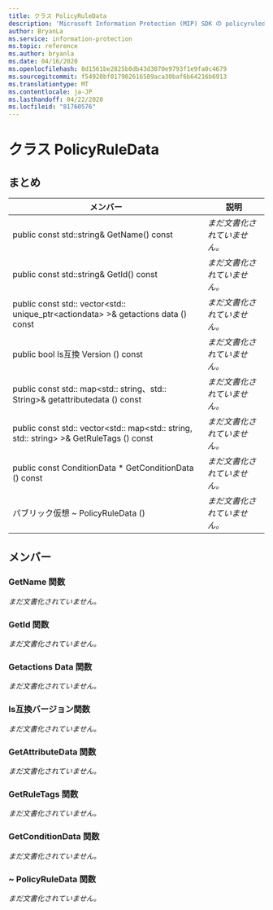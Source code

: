 ```yaml
---
title: クラス PolicyRuleData
description: 'Microsoft Information Protection (MIP) SDK の policyruledata:: undefined クラスを文書にします。'
author: BryanLa
ms.service: information-protection
ms.topic: reference
ms.author: bryanla
ms.date: 04/16/2020
ms.openlocfilehash: 8d1561be2825b0db43d3070e9793f1e9fa0c4679
ms.sourcegitcommit: f54920bf017902616589aca30baf6b64216b6913
ms.translationtype: MT
ms.contentlocale: ja-JP
ms.lasthandoff: 04/22/2020
ms.locfileid: "81760576"
---
```

# <a name="class-policyruledata"></a>クラス PolicyRuleData 
  
## <a name="summary"></a>まとめ
 メンバー                        | 説明                                
--------------------------------|---------------------------------------------
public const std::string& GetName() const  | _まだ文書化されていません。_
public const std::string& GetId() const  | _まだ文書化されていません。_
public const std:: vector\<std:: unique_ptr\<actiondata\> \>& getactions data () const  | _まだ文書化されていません。_
public bool Is互換 Version () const  | _まだ文書化されていません。_
public const std:: map\<std:: string、std:: String\>& getattributedata () const  | _まだ文書化されていません。_
public const std:: vector\<std:: map\<std:: string, std:: string\> \>& GetRuleTags () const  | _まだ文書化されていません。_
public const ConditionData * GetConditionData () const  | _まだ文書化されていません。_
パブリック仮想 ~ PolicyRuleData ()  | _まだ文書化されていません。_
  
## <a name="members"></a>メンバー
  
### <a name="getname-function"></a>GetName 関数
_まだ文書化されていません。_

  
### <a name="getid-function"></a>GetId 関数
_まだ文書化されていません。_

  
### <a name="getactionsdata-function"></a>Getactions Data 関数
_まだ文書化されていません。_

  
### <a name="iscompatibleversion-function"></a>Is互換バージョン関数
_まだ文書化されていません。_

  
### <a name="getattributedata-function"></a>GetAttributeData 関数
_まだ文書化されていません。_

  
### <a name="getruletags-function"></a>GetRuleTags 関数
_まだ文書化されていません。_

  
### <a name="getconditiondata-function"></a>GetConditionData 関数
_まだ文書化されていません。_

  
### <a name="policyruledata-function"></a>~ PolicyRuleData 関数
_まだ文書化されていません。_
